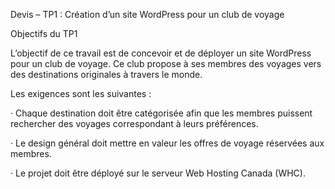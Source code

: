 Devis – TP1 : Création d’un site WordPress pour un club de voyage

Objectifs du TP1

L’objectif de ce travail est de concevoir et de déployer un site WordPress pour un club de voyage. Ce club propose à ses membres des voyages vers des destinations originales à travers le monde.

Les exigences sont les suivantes :

· Chaque destination doit être catégorisée afin que les membres puissent rechercher des voyages correspondant à leurs préférences.

· Le design général doit mettre en valeur les offres de voyage réservées aux membres.

· Le projet doit être déployé sur le serveur Web Hosting Canada (WHC).
